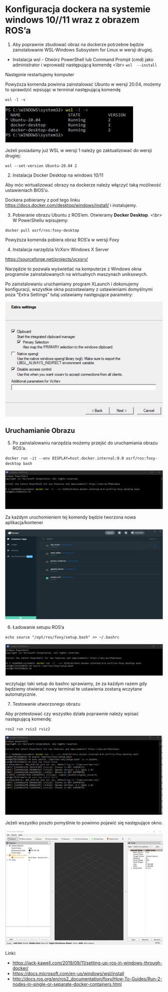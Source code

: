 # Konfiguracja dockera na systemie windows 10//11 wraz z obrazem ROS’a

1. Aby poprawnie zbudować obraz na dockerze potrzebne będzie zainstalowanie WSL-Windows Subsystem for Linux w wersji drugiej.
- Instalacja wsl - Otwórz PowerShell lub Command Prompt (cmd) jako administrator i wprowadź następującą komendę <\br>
`wsl  --install`

Następnie restartujemy komputer

Powyższa komenda powinna zainstalować Ubuntu w wersji 20.04, możemy to sprawdzić wpsiując w terminal następującą komendę

`wsl -l -v`

![Wersja WSL](img/WLS2_version.png)


Jeżeli posiadamy już WSL w wersji 1 należy go zaktualizować do wersji drugiej:

`wsl --set-version Ubuntu-20.04 2`

2. Instalacja Docker Desktop na windows 10/11 

Aby móc wirtualizować obrazy na dockerze należy włączyć taką możliwość ustawieniach BIOS’u.

Dockera pobieramy z pod tego linku https://docs.docker.com/desktop/windows/install/
i instalujemy.

3. Pobieranie obrazu Ubuntu z ROS’em.
Otwieramy **Docker Desktop**. <\br>
W PowerShellu wpisujemy: 

`docker pull osrf/ros:foxy-desktop`

Powyższa komenda pobiera obraz ROS’a w wersji Foxy


4. Instalacja narzędzia VcXsrv Windows X Server

https://sourceforge.net/projects/vcxsrv/


Narzędzie to pozwala wyświetlać na komputerze z Windows okna programów zainstalowanych na wirtualnych maszynach uniksowych.

Po zainstalowaniu uruchamiamy program XLaunch i dokonujemy konfiguracji, wszystkie okna pozostawiamy z ustawieniami domyślnymi poza “Extra Settings” tutaj ustawiamy następujące parametry:


![Parametry XLaunch](img/windows_X_server.png)


## Uruchamianie Obrazu

5. Po zainstalowaniu narzędzia możemy przejść do uruchamiania obrazu ROS’a.


`docker run -it --env DISPLAY=host.docker.internal:0.0 osrf/ros:foxy-desktop bash`

![Docker run](img/uruchamianie_obrazu.png)

Za każdym uruchomieniem tej komendy będzie tworzona nowa aplikacja/kontener

![Docker container](img/docker_konterery.png)


6. Ładowanie setupu ROS’a

`echo source "/opt/ros/foxy/setup.bash" >> ~/.bashrc`

![Docker container](img/loadowanie_setupu_ROS.png)

wczytując taki setup do bashrc sprawiamy, że za każdym razem gdy będziemy otwierać nowy terminal te ustawienia zostaną wczytane automatycznie.

7. Testowanie utworzonego obrazu

Aby przetestować czy wszystko działa poprawnie należy wpisać następującą komendę:

`ros2 run rviz2 rviz2`

![Rviz run](img/rviz2.png)


Jeżeli wszystko poszło pomyślnie to powinno pojawić się następujące okno.

![Rviz](img/rviz_app.png)


Linki: 

- https://jack-kawell.com/2019/09/11/setting-up-ros-in-windows-through-docker/
- https://docs.microsoft.com/en-us/windows/wsl/install
- http://docs.ros.org/en/ros2_documentation/foxy/How-To-Guides/Run-2-nodes-in-single-or-separate-docker-containers.html






